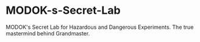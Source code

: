# MODOK-s-Secret-Lab
MODOK's Secret Lab for Hazardous and Dangerous Experiments.  The true mastermind behind Grandmaster.
